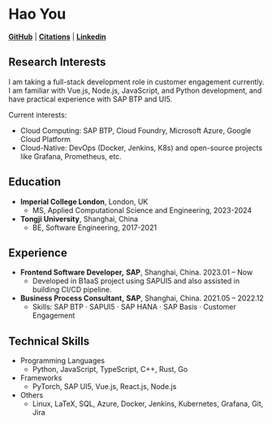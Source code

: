 # Hao You

[**GitHub**](https://github.com/YouHao0809) |
[**Citations**](https://scholar.google.com/) |
[**Linkedin**](https://www.linkedin.com/in/youhao0809)

## **Research Interests**

I am taking a full-stack development role in customer engagement currently. I am familiar with Vue.js, Node.js, JavaScript, and Python development, and have practical experience with SAP BTP and UI5.

Current interests:

- Cloud Computing: SAP BTP, Cloud Foundry, Microsoft Azure, Google Cloud Platform
- Cloud-Native: DevOps (Docker, Jenkins, K8s) and open-source projects like Grafana, Prometheus, etc.

## **Education**

- **Imperial College London**, London, UK
  - MS, Applied Computational Science and Engineering, 2023-2024
- **Tongji University**, Shanghai, China
  - BE, Software Engineering, 2017-2021

## **Experience**

- **Frontend Software Developer,** **SAP**, Shanghai, China. 2023.01 – Now
  - Developed in B1aaS project using SAPUI5 and also assisted in building CI/CD pipeline.
- **Business Process Consultant,** **SAP**, Shanghai, China. 2021.05 – 2022.12
  - Skills: SAP BTP · SAPUI5 · SAP HANA · SAP Basis · Customer Engagement

## **Technical Skills**

- Programming Languages
  - Python, JavaScript, TypeScript, C++, Rust, Go
- Frameworks
  - PyTorch, SAP UI5, Vue.js, React.js, Node.js
- Others
  - Linux, LaTeX, SQL, Azure, Docker, Jenkins, Kubernetes, Grafana, Git, Jira
